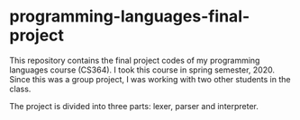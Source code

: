 # programming-languages-final-project

This repository contains the final project codes of my programming languages course (CS364). I took this course in spring semester, 2020. Since this was a group project, I was working with two other students in the class. 

The project is divided into three parts: lexer, parser and interpreter. 
